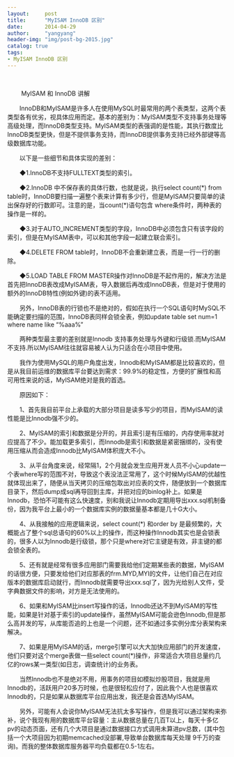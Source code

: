```yaml
---
layout:     post
title:      "MyISAM InnoDB 区别"
date:       2014-04-29
author:     "yangyang"
header-img: "img/post-bg-2015.jpg"
catalog: true
tags:
- MyISAM InnoDB 区别
---
```

<DIV class=articleBody id=artibody>
    <DIV class=guanggao><SPAN id=contentAdv></SPAN></DIV>
    &#160;&#160;&#160;
       <SPAN class=top11>       <p>&nbsp;　　MyISAM 和 InnoDB 讲解</p>
<p>　　InnoDB和MyISAM是许多人在使用MySQL时最常用的两个表类型，这两个表类型各有优劣，视具体应用而定。基本的差别为：MyISAM类型不支持事务处理等高级处理，而InnoDB类型支持。MyISAM类型的表强调的是性能，其执行数度比InnoDB类型更快，但是不提供事务支持，而InnoDB提供事务支持已经外部键等高级数据库功能。</p>
<p>　　以下是一些细节和具体实现的差别：</p>
<p>　　◆1.InnoDB不支持FULLTEXT类型的索引。</p>
<p>　　◆2.InnoDB 中不保存表的具体行数，也就是说，执行select count(*) from  table时，InnoDB要扫描一遍整个表来计算有多少行，但是MyISAM只要简单的读出保存好的行数即可。注意的是，当count(*)语句包含  where条件时，两种表的操作是一样的。</p>
<p>　　◆3.对于AUTO_INCREMENT类型的字段，InnoDB中必须包含只有该字段的索引，但是在MyISAM表中，可以和其他字段一起建立联合索引。</p>
<p>　　◆4.DELETE FROM table时，InnoDB不会重新建立表，而是一行一行的删除。</p>
<p>　　◆5.LOAD TABLE FROM  MASTER操作对InnoDB是不起作用的，解决方法是首先把InnoDB表改成MyISAM表，导入数据后再改成InnoDB表，但是对于使用的额外的InnoDB特性(例如外键)的表不适用。</p>
<p>　　另外，InnoDB表的行锁也不是绝对的，假如在执行一个SQL语句时MySQL不能确定要扫描的范围，InnoDB表同样会锁全表，例如update  table set num=1 where name like &ldquo;%aaa%&rdquo;</p>
<p>　　两种类型最主要的差别就是Innodb  支持事务处理与外键和行级锁.而MyISAM不支持.所以MyISAM往往就容易被人认为只适合在小项目中使用。</p>
<p>　　我作为使用MySQL的用户角度出发，Innodb和MyISAM都是比较喜欢的，但是从我目前运维的数据库平台要达到需求：99.9%的稳定性，方便的扩展性和高可用性来说的话，MyISAM绝对是我的首选。</p>
<p>　　原因如下：</p>
<p>　　1、首先我目前平台上承载的大部分项目是读多写少的项目，而MyISAM的读性能是比Innodb强不少的。</p>
<p>　　2、MyISAM的索引和数据是分开的，并且索引是有压缩的，内存使用率就对应提高了不少。能加载更多索引，而Innodb是索引和数据是紧密捆绑的，没有使用压缩从而会造成Innodb比MyISAM体积庞大不小。</p>
<p>　　3、从平台角度来说，经常隔1，2个月就会发生应用开发人员不小心update一个表where写的范围不对，导致这个表没法正常用了，这个时候MyISAM的优越性就体现出来了，随便从当天拷贝的压缩包取出对应表的文件，随便放到一个数据库目录下，然后dump成sql再导回到主库，并把对应的binlog补上。如果是Innodb，恐怕不可能有这么快速度，别和我说让Innodb定期用导出xxx.sql机制备份，因为我平台上最小的一个数据库实例的数据量基本都是几十G大小。</p>
<p>　　4、从我接触的应用逻辑来说，select count(*) 和order by  是最频繁的，大概能占了整个sql总语句的60%以上的操作，而这种操作Innodb其实也是会锁表的，很多人以为Innodb是行级锁，那个只是where对它主键是有效，非主键的都会锁全表的。</p>
<p>　　5、还有就是经常有很多应用部门需要我给他们定期某些表的数据，MyISAM的话很方便，只要发给他们对应那表的frm.MYD,MYI的文件，让他们自己在对应版本的数据库启动就行，而Innodb就需要导出xxx.sql了，因为光给别人文件，受字典数据文件的影响，对方是无法使用的。</p>
<p>　　6、如果和MyISAM比insert写操作的话，Innodb还达不到MyISAM的写性能，如果是针对基于索引的update操作，虽然MyISAM可能会逊色Innodb,但是那么高并发的写，从库能否追的上也是一个问题，还不如通过多实例分库分表架构来解决。</p>
<p>　　7、如果是用MyISAM的话，merge引擎可以大大加快应用部门的开发速度，他们只要对这个merge表做一些select  count(*)操作，非常适合大项目总量约几亿的rows某一类型(如日志，调查统计)的业务表。</p>
<p>　　当然Innodb也不是绝对不用，用事务的项目如模拟炒股项目，我就是用Innodb的，活跃用户20多万时候，也是很轻松应付了，因此我个人也是很喜欢Innodb的，只是如果从数据库平台应用出发，我还是会首选MyISAM。</p>
<p>　　另外，可能有人会说你MyISAM无法抗太多写操作，但是我可以通过架构来弥补，说个我现有用的数据库平台容量：主从数据总量在几百T以上，每天十多亿  pv的动态页面，还有几个大项目是通过数据接口方式调用未算进pv总数，(其中包括一个大项目因为初期memcached没部署,导致单台数据库每天处理  9千万的查询)。而我的整体数据库服务器平均负载都在0.5-1左右。</p>      <!--内容关联投票-->
</DIV>